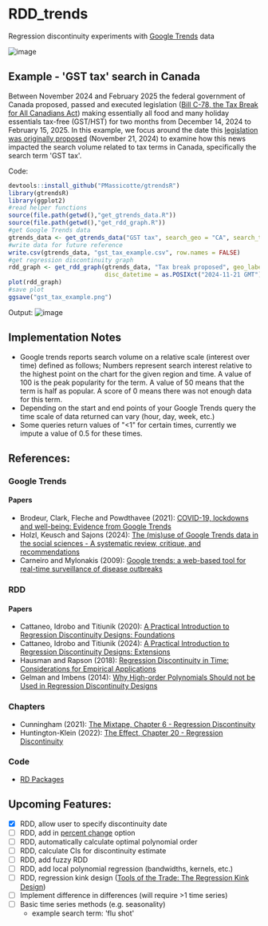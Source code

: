 # RDD_trends
Regression discontinuity experiments with [Google Trends](https://trends.google.com/trends/) data

![image](https://github.com/user-attachments/assets/263f6af6-ab27-47c4-9d79-f4a3fd3cff5e)

## Example -  'GST tax' search in Canada
Between November 2024 and February 2025 the federal government of Canada proposed, passed and executed legislation ([Bill C-78, the Tax Break for All Canadians Act](https://www.canada.ca/en/services/taxes/child-and-family-benefits/gst-hst-holiday-tax-break.html)) making essentially all food and many holiday essentials tax-free (GST/HST) for two months from December 14, 2024 to February 15, 2025. In this example, we focus around the date this [legislation was originally proposed](https://www.canada.ca/en/department-finance/news/2024/11/more-money-in-your-pocket-a-tax-break-for-all-canadians.html) (November 21, 2024) to examine how this news impacted the search volume related to tax terms in Canada, specifically the search term 'GST tax'.

Code:
```R
devtools::install_github("PMassicotte/gtrendsR")
library(gtrendsR)
library(ggplot2)
#read helper functions
source(file.path(getwd(),"get_gtrends_data.R"))
source(file.path(getwd(),"get_rdd_graph.R"))
#get Google Trends data
gtrends_data <- get_gtrends_data("GST tax", search_geo = "CA", search_time = "2024-10-15 2024-12-08")
#write data for future reference
write.csv(gtrends_data, "gst_tax_example.csv", row.names = FALSE)
#get regression discontinuity graph
rdd_graph <- get_rdd_graph(gtrends_data, "Tax break proposed", geo_label = "Canada",
                           disc_datetime = as.POSIXct("2024-11-21 GMT"))
plot(rdd_graph)
#save plot
ggsave("gst_tax_example.png")
```
Output:
![image](https://github.com/user-attachments/assets/6eb5c1e8-a5b2-464c-a907-8af0ec79a7c6)


## Implementation Notes
- Google trends reports search volume on a relative scale (interest over time) defined as follows; Numbers represent search interest relative to the highest point on the chart for the given region and time. A value of 100 is the peak popularity for the term. A value of 50 means that the term is half as popular. A score of 0 means there was not enough data for this term.
- Depending on the start and end points of your Google Trends query the time scale of data returned can vary (hour, day, week, etc.)
- Some queries return values of "<1" for certain times, currently we impute a value of 0.5 for these times.


## References:
### Google Trends
#### Papers
- Brodeur, Clark, Fleche and Powdthavee (2021): [COVID-19, lockdowns and well-being: Evidence from Google Trends](https://www.sciencedirect.com/science/article/pii/S0047272720302103)
- Holzl, Keusch and Sajons (2024): [The (mis)use of Google Trends data in the social sciences - A systematic review, critique, and recommendations](https://www.sciencedirect.com/science/article/pii/S0049089X24001212?via%3Dihub)
- Carneiro and Mylonakis (2009): [Google trends: a web-based tool for real-time surveillance of disease outbreaks](https://pubmed.ncbi.nlm.nih.gov/19845471/)

### RDD
#### Papers
- Cattaneo, Idrobo and Titiunik (2020): [A Practical Introduction to Regression Discontinuity Designs: Foundations](https://arxiv.org/abs/1911.09511)
- Cattaneo, Idrobo and Titiunik (2024): [A Practical Introduction to Regression Discontinuity Designs: Extensions](https://arxiv.org/abs/2301.08958)
- Hausman and Rapson (2018): [Regression Discontinuity in Time: Considerations for Empirical Applications](https://www.annualreviews.org/content/journals/10.1146/annurev-resource-121517-033306)
- Gelman and Imbens (2014): [Why High-order Polynomials Should not be Used in Regression Discontinuity Designs](https://www.nber.org/papers/w20405)

### Chapters
- Cunningham (2021): [The Mixtape, Chapter 6 - Regression Discontinuity](https://mixtape.scunning.com/06-regression_discontinuity)
- Huntington-Klein (2022): [The Effect, Chapter 20 - Regression Discontinuity](https://theeffectbook.net/ch-RegressionDiscontinuity.html)

### Code
- [RD Packages](https://rdpackages.github.io/)

## Upcoming Features:
- [x] RDD, allow user to specify discontinuity date
- [ ] RDD, add in [percent change](https://www.calculatorsoup.com/calculators/algebra/percent-change-calculator.php) option
- [ ] RDD, automatically calculate optimal polynomial order
- [ ] RDD, calculate CIs for discontinuity estimate
- [ ] RDD, add fuzzy RDD
- [ ] RDD, add local polynomial regression (bandwidths, kernels, etc.)
- [ ] RDD, regression kink design ([Tools of the Trade: The Regression Kink Design](https://blogs.worldbank.org/en/impactevaluations/tools-trade-regression-kink-design))
- [ ] Implement difference in differences (will require >1 time series)
- [ ] Basic time series methods (e.g. seasonality)
  - example search term: 'flu shot' 
